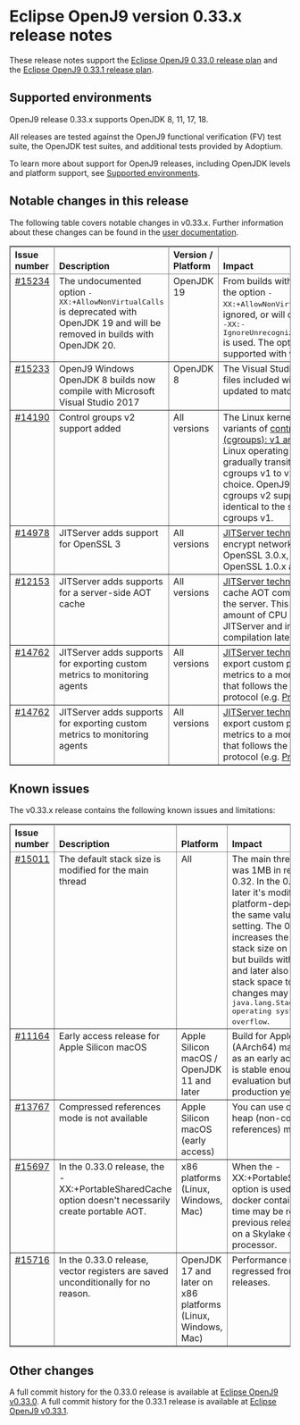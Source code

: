 <!--
* Copyright IBM Corp. and others 2022
*
* This program and the accompanying materials are made
* available under the terms of the Eclipse Public License 2.0
* which accompanies this distribution and is available at
* https://www.eclipse.org/legal/epl-2.0/ or the Apache
* License, Version 2.0 which accompanies this distribution and
* is available at https://www.apache.org/licenses/LICENSE-2.0.
*
* This Source Code may also be made available under the
* following Secondary Licenses when the conditions for such
* availability set forth in the Eclipse Public License, v. 2.0
* are satisfied: GNU General Public License, version 2 with
* the GNU Classpath Exception [1] and GNU General Public
* License, version 2 with the OpenJDK Assembly Exception [2].
*
* [1] https://www.gnu.org/software/classpath/license.html
* [2] https://openjdk.org/legal/assembly-exception.html
*
* SPDX-License-Identifier: EPL-2.0 OR Apache-2.0 OR GPL-2.0-only WITH Classpath-exception-2.0 OR GPL-2.0-only WITH OpenJDK-assembly-exception-1.0
-->

# Eclipse OpenJ9 version 0.33.x release notes

These release notes support the [Eclipse OpenJ9 0.33.0 release plan](https://projects.eclipse.org/projects/technology.openj9/releases/0.33.0/plan)
and the [Eclipse OpenJ9 0.33.1 release plan](https://projects.eclipse.org/projects/technology.openj9/releases/0.33.1/plan).

## Supported environments

OpenJ9 release 0.33.x supports OpenJDK 8, 11, 17, 18.

All releases are tested against the OpenJ9 functional verification (FV) test suite, the OpenJDK test suites, and additional tests provided by Adoptium.

To learn more about support for OpenJ9 releases, including OpenJDK levels and platform support, see [Supported environments](https://eclipse.org/openj9/docs/openj9_support/index.html).

## Notable changes in this release

The following table covers notable changes in v0.33.x. Further information about these changes can be found in the [user documentation](https://www.eclipse.org/openj9/docs/version0.33/).

<table cellpadding="4" cellspacing="0" summary="" width="100%" rules="all" frame="border" border="1"><thead align="left">
<tr>
<th valign="bottom">Issue number</th>
<th valign="bottom">Description</th>
<th valign="bottom">Version / Platform</th>
<th valign="bottom">Impact</th>
</tr>
</thead>
<tbody>

<tr>
<td valign="top"><a href="https://github.com/eclipse-openj9/openj9/pull/15234">#15234</a></td>
<td valign="top">The undocumented option <tt>-XX:+AllowNonVirtualCalls</tt> is deprecated with OpenJDK 19 and will be removed in builds with OpenJDK 20.</td>
<td valign="top">OpenJDK 19</td>
<td valign="top">From builds with OpenJDK 20, the option <tt>-XX:+AllowNonVirtualCalls</tt> will be ignored, or will cause an error if <tt>-XX:-IgnoreUnrecognizedXXColonOptions</tt> is used.
The option cannot be supported with value types.</td>
</tr>

<tr>
<td valign="top"><a href="https://github.com/eclipse-openj9/openj9/pull/15233">#15233</a></td>
<td valign="top">OpenJ9 Windows OpenJDK 8 builds now compile with Microsoft Visual Studio 2017</td>
<td valign="top">OpenJDK 8</td>
<td valign="top">The Visual Studio redistributable files included with the build are updated to match.</td>
</tr>

<tr>
<td valign="top"><a href="https://github.com/eclipse-openj9/openj9/issues/14190">#14190</a></td>
<td valign="top">Control groups v2 support added</td>
<td valign="top">All versions</td>
<td valign="top">The Linux kernel has two variants of <a href="https://man7.org/linux/man-pages/man7/cgroups.7.html">control groups (cgroups): v1 and v2</a>. Many Linux operating systems are gradually transitioning from cgroups v1 to v2 as their default choice. OpenJ9 has added cgroups v2 support which is identical to the support for cgroups v1.</td>
</tr>

<tr>
<td valign="top"><a href="https://github.com/eclipse-openj9/openj9/pull/14978">#14978</a></td>
<td valign="top">JITServer adds support for OpenSSL 3</td>
<td valign="top">All versions</td>
<td valign="top"><a href="https://github.com/eclipse-openj9/openj9-docs/blob/master/docs/jitserver.md">JITServer technology</a> can now encrypt network traffic using OpenSSL 3.0.x, in addition to OpenSSL 1.0.x and 1.1.x</td>
</tr>

<tr>
<td valign="top"><a href="https://github.com/eclipse-openj9/openj9/issues/12153">#12153</a></td>
<td valign="top">JITServer adds supports for a server-side AOT cache</td>
<td valign="top">All versions</td>
<td valign="top"><a href="https://github.com/eclipse-openj9/openj9-docs/blob/master/docs/jitserver.md">JITServer technology</a> can now cache AOT compiled methods at the server. This can reduce the amount of CPU used by JITServer and improve AOT compilation latency.</td>
</tr>

<tr>
<td valign="top"><a href="https://github.com/eclipse-openj9/openj9/pull/14762">#14762</a></td>
<td valign="top">JITServer adds supports for exporting custom metrics to monitoring agents</td>
<td valign="top">All versions</td>
<td valign="top"><a href="https://github.com/eclipse-openj9/openj9-docs/blob/master/docs/jitserver.md">JITServer technology</a> can now export custom performance metrics to a monitoring agent that follows the <a href="https://openmetrics.io/">OpenMetrics</a> protocol (e.g. <a href="https://prometheus.io/">Prometheus</a>).</td>
</tr>

<tr>
<td valign="top"><a href="https://github.com/eclipse-openj9/openj9/pull/14762">#14762</a></td>
<td valign="top">JITServer adds supports for exporting custom metrics to monitoring agents</td>
<td valign="top">All versions</td>
<td valign="top"><a href="https://github.com/eclipse-openj9/openj9-docs/blob/master/docs/jitserver.md">JITServer technology</a> can now export custom performance metrics to a monitoring agent that follows the <a href="https://openmetrics.io/">OpenMetrics</a> protocol (e.g. <a href="https://prometheus.io/">Prometheus</a>).</td>
</tr>

</tbody>
</table>

## Known issues

The v0.33.x release contains the following known issues and limitations:

<table cellpadding="4" cellspacing="0" summary="" width="100%" rules="all" frame="border" border="1">
<thead align="left">
<tr>
<th valign="bottom">Issue number</th>
<th valign="bottom">Description</th>
<th valign="bottom">Platform</th>
<th valign="bottom">Impact</th>
<th valign="bottom">Workaround</th>
</tr>
</thead>

<tbody>
<tr>
<td valign="top"><a href="https://github.com/eclipse-openj9/openj9/issues/15011">#15011</a></td>
<td valign="top">The default stack size is modified for the main thread</td>
<td valign="top">All</td>
<td valign="top">The main thread stack size was 1MB in releases prior to 0.32. In the 0.32 release and later it's modified to a smaller
platform-dependent value, the same value as the <tt>-Xmso</tt> setting. The 0.33 release increases the default <tt>-Xmso</tt> stack size
on x64 platforms, but builds with OpenJDK 17 and later also require more stack space to run. These changes may result in a
<tt>java.lang.StackOverflowError: operating system stack overflow</tt>.</td>
<td valign="top">Use <tt>-Xmso</tt> to set the default stack size. See the default value by using <tt>-verbose:sizes</tt>.</td>
</tr>

<tr>
<td valign="top"><a href="https://github.com/eclipse-openj9/openj9/issues/11164">#11164</a></td>
<td valign="top">Early access release for Apple Silicon macOS</td>
<td valign="top">Apple Silicon macOS / OpenJDK 11 and later</td>
<td valign="top">Build for Apple Silicon (AArch64) macOS is available as an early access release.  It is stable enough for evaluation but not suitable for production yet.</td>
</tr>

<tr>
<td valign="top"><a href="https://github.com/eclipse-openj9/openj9/issues/13767">#13767</a></td>
<td valign="top">Compressed references mode is not available</td>
<td valign="top">Apple Silicon macOS (early access)</td>
<td valign="top">You can use only the large heap (non-compressed references) mode.</td>
<td valign="top">None</td>
</tr>

<tr>
<td valign="top"><a href="https://github.com/eclipse-openj9/openj9/issues/15697">#15697</a></td>
<td valign="top">In the 0.33.0 release, the -XX:+PortableSharedCache option doesn't necessarily create portable AOT.</td>
<td valign="top">x86 platforms (Linux, Windows, Mac)</td>
<td valign="top">When the -XX:+PortableSharedCache option is used, such as in docker containers, startup time may be regressed from previous releases
if running on a Skylake or later processor.</td>
<td valign="top">Upgrade to the 0.33.1 release.</td>
</tr>

<tr>
<td valign="top"><a href="https://github.com/eclipse-openj9/openj9/issues/15716">#15716</a></td>
<td valign="top">In the 0.33.0 release, vector registers are saved unconditionally for no reason.</td>
<td valign="top">OpenJDK 17 and later on x86 platforms (Linux, Windows, Mac)</td>
<td valign="top">Performance may be regressed from previous releases.</td>
<td valign="top">Upgrade to the 0.33.1 release.</td>
</tr>

</tbody>
</table>

## Other changes

A full commit history for the 0.33.0 release is available at [Eclipse OpenJ9 v0.33.0](https://github.com/eclipse-openj9/openj9/releases/tag/openj9-0.33.0).
A full commit history for the 0.33.1 release is available at [Eclipse OpenJ9 v0.33.1](https://github.com/eclipse-openj9/openj9/releases/tag/openj9-0.33.1).
